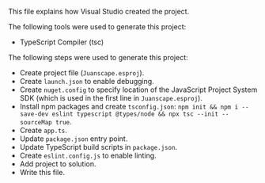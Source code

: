 This file explains how Visual Studio created the project.

The following tools were used to generate this project:
- TypeScript Compiler (tsc)

The following steps were used to generate this project:
- Create project file (`Juanscape.esproj`).
- Create `launch.json` to enable debugging.
- Create `nuget.config` to specify location of the JavaScript Project System SDK (which is used in the first line in `Juanscape.esproj`).
- Install npm packages and create `tsconfig.json`: `npm init && npm i --save-dev eslint typescript @types/node && npx tsc --init --sourceMap true`.
- Create `app.ts`.
- Update `package.json` entry point.
- Update TypeScript build scripts in `package.json`.
- Create `eslint.config.js` to enable linting.
- Add project to solution.
- Write this file.
